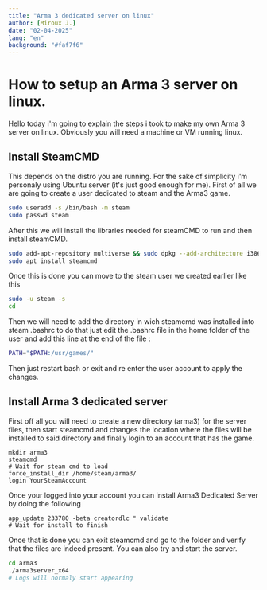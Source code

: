 ```yaml
---
title: "Arma 3 dedicated server on linux"
author: [Miroux J.]
date: "02-04-2025"
lang: "en"
background: "#faf7f6"
---
```


# How to setup an Arma 3 server on linux.

Hello today i'm going to explain the steps i took to make my own Arma 3 server on linux.
Obviously you will need a machine or VM running linux.

## Install SteamCMD

This depends on the distro you are running. For the sake of simplicity i'm personaly using Ubuntu server (it's just good enough for me).
First of all we are going to create a user dedicated to steam and the Arma3 game.
```bash
sudo useradd -s /bin/bash -m steam
sudo passwd steam
```
After this we will install the libraries needed for steamCMD to run and then install steamCMD.
```bash
sudo add-apt-repository multiverse && sudo dpkg --add-architecture i386 && sudo apt update
sudo apt install steamcmd
```
Once this is done you can move to the steam user we created earlier like this
```bash
sudo -u steam -s
cd
```
Then we will need to add the directory in wich steamcmd was installed into steam .bashrc
to do that just edit the .bashrc file in the home folder of the user and add this line at the end of the file :
```bash
PATH="$PATH:/usr/games/"
```
Then just restart bash or exit and re enter the user account to apply the changes.

## Install Arma 3 dedicated server

First off all you will need to create a new directory (arma3) for the server files, 
then start steamcmd and changes the location where the files will be installed to said directory and finally login to an account that has the game.
```
mkdir arma3
steamcmd
# Wait for steam cmd to load
force_install_dir /home/steam/arma3/
login YourSteamAccount
```
Once your logged into your account you can install Arma3 Dedicated Server by doing the following
```
app_update 233780 -beta creatordlc " validate
# Wait for install to finish
```
Once that is done you can exit steamcmd and go to the folder and verify that the files are indeed present.
You can also try and start the server.
```bash
cd arma3
./arma3server_x64
# Logs will normaly start appearing
```
